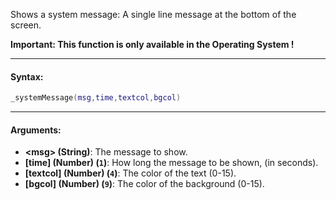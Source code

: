 Shows a system message: A single line message at the bottom of the screen.

**Important: This function is only available in the Operating System !**

---

#### Syntax:
```lua
_systemMessage(msg,time,textcol,bgcol)
```

---

#### Arguments:

* **<msg\> (String)**: The message to show.
* **[time] (Number) (`1`)**: How long the message to be shown, (in seconds).
* **[textcol] (Number) (`4`)**: The color of the text (0-15).
* **[bgcol] (Number) (`9`)**: The color of the background (0-15).